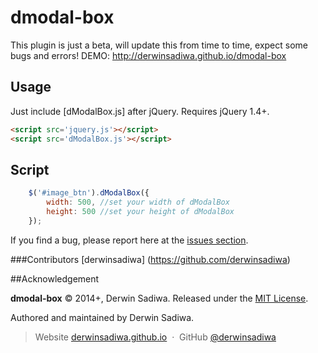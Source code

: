 dmodal-box
=========

This plugin is just a beta, will update this from time to time, expect some bugs and errors!
DEMO: http://derwinsadiwa.github.io/dmodal-box

Usage
-----

Just include [dModalBox.js] after jQuery. Requires jQuery 1.4+.

``` html
<script src='jquery.js'></script>
<script src='dModalBox.js'></script>
```

Script
------

``` javascript
	$('#image_btn').dModalBox({
		width: 500, //set your width of dModalBox
		height: 500 //set your height of dModalBox
	});
```

If you find a bug, please report here at the [issues section](https://github.com/derwinsadiwa/dmodal-box/issues).

###Contributors
[derwinsadiwa] (https://github.com/derwinsadiwa)

##Acknowledgement

**dmodal-box** © 2014+, Derwin Sadiwa. Released under the [MIT License](http://opensource.org/licenses/mit-license.php).<br>

Authored and maintained by Derwin Sadiwa.

> Website [derwinsadiwa.github.io](http://derwinsadiwa.github.io) &nbsp;&middot;&nbsp;
> GitHub [@derwinsadiwa](https://github.com/derwinsadiwa) &nbsp;&nbsp;
